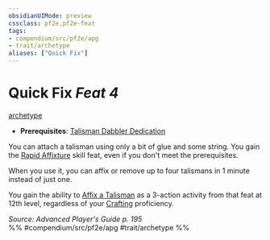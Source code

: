 ```yaml
---
obsidianUIMode: preview
cssclass: pf2e,pf2e-feat
tags:
- compendium/src/pf2e/apg
- trait/archetype
aliases: ["Quick Fix"]
---
```

# Quick Fix  *Feat 4*  
[archetype](../../rules/traits/archetype.md)  

- **Prerequisites**: [Talisman Dabbler Dedication](talisman-dabbler-dedication-apg.md)

You can attach a talisman using only a bit of glue and some string. You gain the [Rapid Affixture](rapid-affixture-apg.md) skill feat, even if you don't meet the prerequisites.

When you use it, you can affix or remove up to four talismans in 1 minute instead of just one.

You gain the ability to [Affix a Talisman](../../rules/actions/affix-a-talisman.md) as a 3-action activity from that feat at 12th level, regardless of your [Crafting](../skills.md#Crafting) proficiency.

*Source: Advanced Player's Guide p. 195*  
%% #compendium/src/pf2e/apg #trait/archetype %%